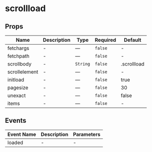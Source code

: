 # scrollload

## Props

<!-- @vuese:scrollload:props:start -->
|Name|Description|Type|Required|Default|
|---|---|---|---|---|
|fetchargs|-|—|`false`|-|
|fetchpath|-|—|`false`|-|
|scrollbody|-|`String`|`false`|.scrollload|
|scrollelement|-|—|`false`|-|
|initload|-|—|`false`|true|
|pagesize|-|—|`false`|30|
|unexact|-|—|`false`|false|
|items|-|—|`false`|-|

<!-- @vuese:scrollload:props:end -->


## Events

<!-- @vuese:scrollload:events:start -->
|Event Name|Description|Parameters|
|---|---|---|
|loaded|-|-|

<!-- @vuese:scrollload:events:end -->


